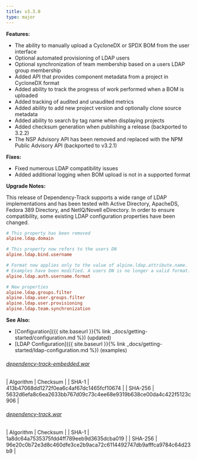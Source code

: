 ```yaml
---
title: v3.3.0
type: major
---
```


**Features:**

* The ability to manually upload a CycloneDX or SPDX BOM from the user interface
* Optional automated provisioning of LDAP users
* Optional synchronization of team membership based on a users LDAP group membership
* Added API that provides component metadata from a project in CycloneDX format
* Added ability to track the progress of work performed when a BOM is uploaded
* Added tracking of audited and unaudited metrics
* Added ability to add new project version and optionally clone source metadata
* Added ability to search by tag name when displaying projects
* Added checksum generation when publishing a release (backported to 3.2.2)
* The NSP Advisory API has been removed and replaced with the NPM Public Advisory API (backported to v3.2.1)

**Fixes:**

* Fixed numerous LDAP compatibility issues
* Added additional logging when BOM upload is not in a supported format

**Upgrade Notes:**

This release of Dependency-Track supports a wide range of LDAP implementations and has been tested with 
Active Directory, ApacheDS, Fedora 389 Directory, and NetIQ/Novell eDirectory. In order to ensure compatibility,
some existing LDAP configuration properties have been changed.


```ini
# This property has been removed
alpine.ldap.domain
```

```ini
# This property now refers to the users DN
alpine.ldap.bind.username
```

```ini
# Format now applies only to the value of alpine.ldap.attribute.name. 
# Examples have been modified. A users DN is no longer a valid format.
alpine.ldap.auth.username.format
```

```ini
# New properties
alpine.ldap.groups.filter
alpine.ldap.user.groups.filter
alpine.ldap.user.provisioning
alpine.ldap.team.synchronization
```

**See Also:**
* [Configuration]({{ site.baseurl }}{% link _docs/getting-started/configuration.md %}) (updated)
* [LDAP Configuration]({{ site.baseurl }}{% link _docs/getting-started/ldap-configuration.md %}) (examples)

###### [dependency-track-embedded.war](https://github.com/DependencyTrack/dependency-track/releases/download/3.3.0/dependency-track-embedded.war)

| Algorithm | Checksum |
| SHA-1     | 413b47068dd1272f0ea6c4af67dc1465fcf10674 |
| SHA-256   | 5632d6efa8c6ea2633bb767d09c73c4ee68e9319b638ce00da4c422f5123c906 |

###### [dependency-track.war](https://github.com/DependencyTrack/dependency-track/releases/download/3.3.0/dependency-track.war)

| Algorithm | Checksum |
| SHA-1     | 1a8dc64a7535375fdd4ff789eeb9d3635dcba019 |
| SHA-256   | 96e20c0b72e3d8c460dfe3ce2b9aca72c6114492747db9afffca9784c64d23b9 |